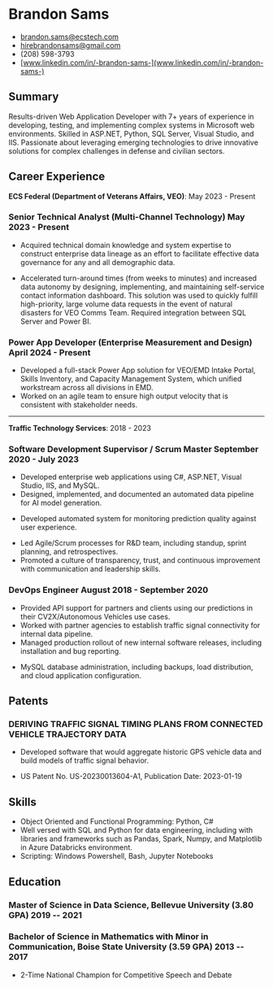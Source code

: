 <!-- The (first) h1 will be used as the <title> of the HTML page -->
# Brandon Sams

<!-- The unordered list immediately after the h1 will be formatted on a single line. It is intended to be used for contact details -->
<!-- - <brandon.sams@ecstech.com> -->
- <brandon.sams@ecstech.com>
- <hirebrandonsams@gmail.com>
- (208) 598-3793
- [www.linkedin.com/in/-brandon-sams-](www.linkedin.com/in/-brandon-sams-)
<!-- - (Remote) Salt Lake City, UT -->
<!-- - [brandonsams.github.io](https://brandonsams.github.io/) -->


## Summary
<!-- The paragraph after the h1 and ul and before the first h2 is optional. It is intended to be used for a short summary. -->
<!-- Data Analyst with extensive experience in business glossary development, data lineage analysis, and Agile methodologies, skilled in leveraging advanced data tools to deliver actionable insights and improve data quality. -->
Results-driven Web Application Developer with 7+ years of experience in developing, testing, and implementing complex systems in Microsoft web environments. Skilled in ASP.NET, Python, SQL Server, Visual Studio, and IIS. Passionate about leveraging emerging technologies to drive innovative solutions for complex challenges in defense and civilian sectors.

## Career Experience

**ECS Federal (Department of Veterans Affairs, VEO)**: May 2023 - Present

### <span>Senior Technical Analyst (Multi-Channel Technology) </span> <span>May 2023 - Present</span>

- Acquired technical domain knowledge and system expertise to construct enterprise data lineage as an effort to facilitate effective data governance for any and all demographic data.
<!-- - Read and understood source code and technical documentation for diverse systems across the VA. Used this understanding to construct enterprise data lineage as an effort to facilitate effective data governance for any and all demographic data. -->
- Accelerated turn-around times (from weeks to minutes) and increased data autonomy by designing, implementing, and maintaining self-service contact information dashboard. This solution was used to quickly fulfill high-priority, large volume data requests in the event of natural disasters for VEO Comms Team. Required integration between SQL Server and Power BI.
<!-- - Constructed data lineage diagrams for systems across the VA to ensure effective -->

<!-- - Collected contact information for VEO Comms Annual Sexual Harassment campaign, which saved $1.68M in printing and postage by prioritizing contact via email. Required working with large datasets composed of millions of records. Utilized data cleaning techniques to deduplicate unnecessary records and reach the most veterans possible.
- Facilitated VA Intent to File campaign, informing veterans of their upcoming expiring claims. This was a time-sensitive joint effort with VBA and VEO. Required comparison of contact info between VBA and VA Profile, and comprehensive logic to determine which should be used.
- Quickly fulfilled high-priority, large volume data requests in the event of natural disasters for VEO Comms Team.
- Accelerated turn-around times (from weeks to minutes) and increased data autonomy by designing, implementing, and maintaining self-service contact information dashboard.
- Investigated and tracked data quality issues as visible in Customer Experience Insights.
<!-- - Exploration, aggregation, and documentation of partner systems that are connected to VA Profile -->
<!-- - Researched partner systems that are connected to VA Profile, and aggregated data into dashboard. Also developed process so that this dataset would continue to be updated as new partners get connected. -->

###  <span>Power App Developer (Enterprise Measurement and Design)</span> <span>April 2024 - Present</span>

- Developed a full-stack Power App solution for VEO/EMD Intake Portal, Skills Inventory, and Capacity Management System, which unified workstream across all divisions in EMD.
- Worked on an agile team to ensure high output velocity that is consistent with stakeholder needs.

---

**Traffic Technology Services**: 2018 - 2023

<!-- You have to wrap the "left" and "right" half of these headings in spans by hand -->
### <span>Software Development Supervisor / Scrum Master</span> <span>September 2020 - July 2023</span>

- Developed enterprise web applications using C#, ASP.NET, Visual Studio, IIS, and MySQL.
- Designed, implemented, and documented an automated data pipeline for AI model generation.
<!-- - Managed Big Data pipelines with performance in mind, such as with a dataset that grew by 2TB/day. -->
<!-- - Utilized unsupervised machine learning (EP-Means) to cluster circularly distributed statistical data. -->
- Developed automated system for monitoring prediction quality against user experience.
<!-- - Worked with domain experts to incorporate their feedback into predictive models -->
- Led Agile/Scrum processes for R&D team, including standup, sprint planning, and retrospectives.
- Promoted a culture of transparency, trust, and continuous improvement with communication and leadership skills.
<!-- - Utilized data cleaning methods to ensure model input is complete, accurate, consistent, and uniform -->

### <span>DevOps Engineer</span> <span>August 2018 - September 2020</span>

- Provided API support for partners and clients using our predictions in their CV2X/Autonomous Vehicles use cases.
- Worked with partner agencies to establish traffic signal connectivity for internal data pipeline.
- Managed production rollout of new internal software releases, including installation and bug reporting.
<!-- - Developed and implemented quality control metrics for traffic signal predictions against incoming status data -->
<!-- - Windows Server system administration using PowerShell to manage hundreds of servers at a time -->
- MySQL database administration, including backups, load distribution, and cloud application configuration.

<!-- ---

**Nordstrom Distribution Center 89**: 2018
### <span>Seasonal Package Handler</span> <span>June 2018 - August 2018</span>

 - Worked with teammates to unload inbound shipments
 - Prioritized safety in the workplace
 - Efficiently spent time and energy
 - Communicated with other to solve problems
 - Packed outbound orders for customers and retail stores -->

## Patents

### DERIVING TRAFFIC SIGNAL TIMING PLANS FROM CONNECTED VEHICLE TRAJECTORY DATA

- Developed software that would aggregate historic GPS vehicle data and build models of traffic signal behavior.
<!-- - Reduced dependency on parter data being recieved from Advanced Traffic Management Systems
- Tripled the count of traffic signals being modeled in the United States -->
- US Patent No. US-20230013604-A1, Publication Date: 2023-01-19

<!-- ### Certified SAFe 6 Product Owner/Product Manager -->

## Skills

- Object Oriented and Functional Programming: Python, C#
- Well versed with SQL and Python for data engineering, including with libraries and frameworks such as Pandas, Spark, Numpy, and Matplotlib in Azure Databricks environment.
- Scripting: Windows Powershell, Bash, Jupyter Notebooks
<!-- - Data Visualization: Grafana, PowerBI, Tableau, R -->
<!-- - Operating Systems: Confident with software development on/for Linux, Windows, and macOS -->
<!-- - Experienced with the Microsoft Power Platform, including Sharepoint, PowerApps, PowerBI, and Power Automate. -->
<!-- - Strong writing, documentation, and speaking skills. Experienced working with confluence. -->
<!-- - Strong documention skills, especially with building Entity-Relationship Diagrams and Confluence. -->
<!-- - Excellent ability to work cooperatively in a team environment. -->
<!-- - Genuine sense of curiosity to know how things work -->

## Education

### <span>Master of Science in Data Science, Bellevue University (3.80 GPA)</span> <span>2019 -- 2021</span>

<!-- - 3.80 GPA -->

### <span>Bachelor of Science in Mathematics with Minor in Communication, Boise State University (3.59 GPA)</span> <span>2013 -- 2017</span>

- 2-Time National Champion for Competitive Speech and Debate
<!-- - 3.59 GPA -->
<!-- - Honors College Graduate -->
<!-- 
### <span>Valedictorian, Mountain Home Senior High School (4.0 GPA)</span> <span>2009 -- 2013</span> -->

<!-- --- -->
<!-- ---

*References are available upon request.*

-->

<!-- ## Extras
- International Hult Prize Competitor (2017) - Dubai -->

<!-- ## Achievements

- 2-Time National Collegiate Speech and Debate Champion
- International Hult Prize Competitor

--- -->

